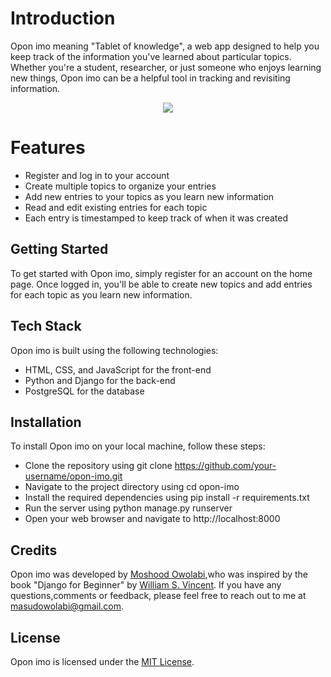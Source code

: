 # Introduction

Opon imo meaning "Tablet of knowledge", a web app designed to help you keep track of the information you've learned about particular topics. Whether you're a student, researcher, or just someone who enjoys learning new things, Opon imo can be a helpful tool in tracking and revisiting information.

<p align="center"><img src="https://www.naijaloaded.com.ng/wp-content/uploads/2016/02/black-boy-reading.jpg"></p>

# Features

- Register and log in to your account
- Create multiple topics to organize your entries
- Add new entries to your topics as you learn new information
- Read and edit existing entries for each topic
- Each entry is timestamped to keep track of when it was created

## Getting Started
To get started with Opon imo, simply register for an account on the home page. Once logged in, you'll be able to create new topics and add entries for each topic as you learn new information.

## Tech Stack

Opon imo is built using the following technologies:

- HTML, CSS, and JavaScript for the front-end
- Python and Django for the back-end
- PostgreSQL for the database

## Installation

To install Opon imo on your local machine, follow these steps:

- Clone the repository using git clone https://github.com/your-username/opon-imo.git
- Navigate to the project directory using cd opon-imo
- Install the required dependencies using pip install -r requirements.txt
- Run the server using python manage.py runserver
- Open your web browser and navigate to http://localhost:8000

## Credits

Opon imo was developed by [Moshood Owolabi](https://www.linkedin.com/in/moshood-owolabi/),who was inspired by the book "Django for Beginner" by [William S. Vincent](https://djangoforbeginners.com/introduction/). If you have any questions,comments or feedback, please feel free to reach out to me at [masudowolabi@gmail.com](mailto:masudowolabi@gmail.com).

## License
Opon imo is licensed under the [MIT License]( https://opensource.org/licenses/MIT).
